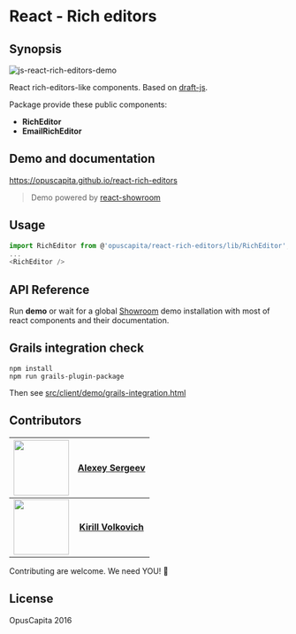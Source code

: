 # React - Rich editors

## Synopsis

![js-react-rich-editors-demo](https://raw.githubusercontent.com/OpusCapitaBES/js-react-rich-editors/2127f4e040595dd3d6093d7d0403b1e05f2d2983/demo.gif?token=AXgq_xcipv1suDpTjcbBd5yj4cBC0L7Zks5ZOR1BwA%3D%3D)

React rich-editors-like components. Based on [draft-js](https://facebook.github.io/draft-js/).

Package provide these public components:

* **RichEditor**
* **EmailRichEditor**

## Demo and documentation

https://opuscapita.github.io/react-rich-editors

> Demo powered by [react-showroom](https://github.com/OpusCapita/react-showroom-client)

## Usage

```js
import RichEditor from @'opuscapita/react-rich-editors/lib/RichEditor';
...
<RichEditor />
```

## API Reference

Run **demo** or wait for a global [Showroom](https://github.com/OpusCapitaBES/js-react-showroom) demo installation with most of react components and their documentation.

## Grails integration check

```
npm install
npm run grails-plugin-package
```

Then see [src/client/demo/grails-integration.html](./src/client/demo/grails-integration.html)

## Contributors

| <img src="https://avatars.githubusercontent.com/u/24603787?v=3" width="100px;"/> | [**Alexey Sergeev**](https://github.com/asergeev-sc)     |
| :---: | :---: |
| <img src="https://avatars.githubusercontent.com/u/24652543?v=3" width="100px;"/> | [**Kirill Volkovich**](https://github.com/kvolkovich-sc) |

Contributing are welcome. We need YOU! :metal:

## License

OpusCapita 2016
